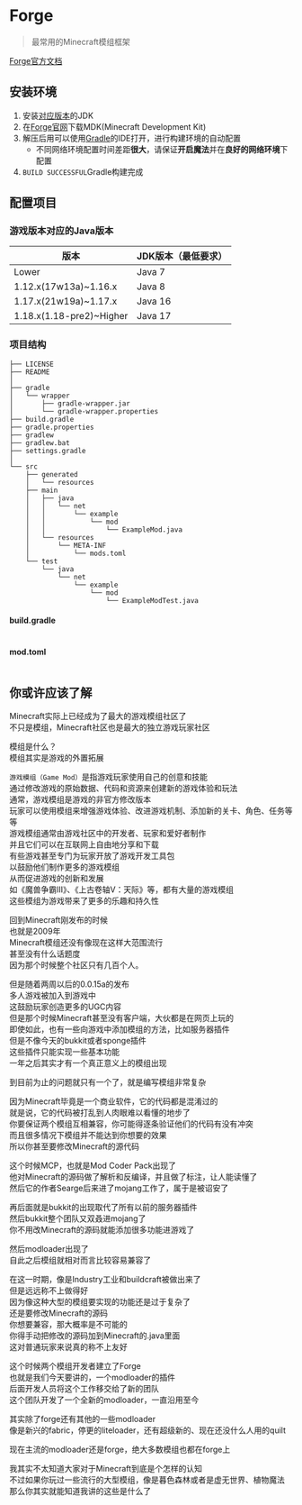 ---
---

# Forge

>最常用的Minecraft模组框架

[Forge官方文档](https://docs.minecraftforge.net)

## 安装环境

1. 安装[对应版本](https://minecraft.fandom.com/zh/wiki/Java版#软件需求)的JDK
2. 在[Forge官网](https://files.minecraftforge.net/net/minecraftforge/forge/)下载MDK(Minecraft Development Kit)
3. 解压后用可以使用[Gradle](../../../构建工具/Gradle)的IDE打开，进行构建环境的自动配置
   + 不同网络环境配置时间差距**很大**，请保证**开启魔法**并在**良好的网络环境**下配置
4. `BUILD SUCCESSFUL`Gradle构建完成

## 配置项目

### 游戏版本对应的Java版本

|版本|JDK版本（最低要求）|
|-|-|
|Lower|Java 7|
|1.12.x(17w13a)~1.16.x|Java 8|
|1.17.x(21w19a)~1.17.x|Java 16|
|1.18.x(1.18-pre2)~Higher|Java 17|

### 项目结构

```text
├── LICENSE
├── README
│
├── gradle
│   └── wrapper
│       ├── gradle-wrapper.jar
│       └── gradle-wrapper.properties
├── build.gradle
├── gradle.properties
├── gradlew
├── gradlew.bat
├── settings.gradle
│ 
└── src
    ├── generated
    │   └── resources
    ├── main
    │   ├── java
    │   │   └── net
    │   │       └── example
    │   │           └── mod
    │   │               └── ExampleMod.java
    │   └── resources
    │       └── META-INF
    │           └── mods.toml
    └── test
        └── java
            └── net
                └── example
                    └── mod
                        └── ExampleModTest.java
```

#### build.gradle

```gradle

```

#### mod.toml

```toml

```

## 你或许应该了解

Minecraft实际上已经成为了最大的游戏模组社区了\
不只是模组，Minecraft社区也是最大的独立游戏玩家社区

模组是什么？\
模组其实是游戏的外置拓展

`游戏模组（Game Mod）`是指游戏玩家使用自己的创意和技能\
通过修改游戏的原始数据、代码和资源来创建新的游戏体验和玩法\
通常，游戏模组是游戏的非官方修改版本\
玩家可以使用模组来增强游戏体验、改进游戏机制、添加新的关卡、角色、任务等等\
游戏模组通常由游戏社区中的开发者、玩家和爱好者制作\
并且它们可以在互联网上自由地分享和下载\
有些游戏甚至专门为玩家开放了游戏开发工具包\
以鼓励他们制作更多的游戏模组\
从而促进游戏的创新和发展\
如《魔兽争霸III》、《上古卷轴V：天际》等，都有大量的游戏模组\
这些模组为游戏带来了更多的乐趣和持久性

回到Minecraft刚发布的时候\
也就是2009年\
Minecraft模组还没有像现在这样大范围流行\
甚至没有什么话题度\
因为那个时候整个社区只有几百个人。

但是随着两周以后的0.0.15a的发布\
多人游戏被加入到游戏中\
这鼓励玩家创造更多的UGC内容\
但是那个时候Minecraft甚至没有客户端，大伙都是在网页上玩的\
即使如此，也有一些向游戏中添加模组的方法，比如服务器插件\
但是不像今天的bukkit或者sponge插件\
这些插件只能实现一些基本功能\
一年之后其实才有一个真正意义上的模组出现

到目前为止的问题就只有一个了，就是编写模组非常复杂

因为Minecraft毕竟是一个商业软件，它的代码都是混淆过的\
就是说，它的代码被打乱到人肉眼难以看懂的地步了\
你要保证两个模组互相兼容，你可能得逐条验证他们的代码有没有冲突\
而且很多情况下模组并不能达到你想要的效果\
所以你甚至要修改Minecraft的源代码

这个时候MCP，也就是Mod Coder Pack出现了\
他对Minecraft的源码做了解析和反编译，并且做了标注，让人能读懂了\
然后它的作者Searge后来进了mojang工作了，属于是被诏安了

再后面就是bukkit的出现取代了所有以前的服务器插件\
然后bukkit整个团队又双叒进mojang了\
你不用改Minecraft的源码就能添加很多功能进游戏了

然后modloader出现了\
自此之后模组就相对而言比较容易兼容了

在这一时期，像是Industry工业和buildcraft被做出来了\
但是远远称不上做得好\
因为像这种大型的模组要实现的功能还是过于复杂了\
还是要修改Minecraft的源码\
你想要兼容，那大概率是不可能的\
你得手动把修改的源码加到Minecraft的.java里面\
这对普通玩家来说真的称不上友好

这个时候两个模组开发者建立了Forge\
也就是我们今天要讲的，一个modloader的插件\
后面开发人员将这个工作移交给了新的团队\
这个团队开发了一个全新的modloader，一直沿用至今

其实除了forge还有其他的一些modloader\
像是新兴的fabric，停更的liteloader，还有超级新的、现在还没什么人用的quilt

现在主流的modloader还是forge，绝大多数模组也都在forge上

我其实不太知道大家对于Minecraft到底是个怎样的认知\
不过如果你玩过一些流行的大型模组，像是暮色森林或者是虚无世界、植物魔法\
那么你其实就能知道我讲的这些是什么了
